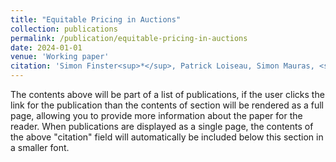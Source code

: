 ```yaml
---
title: "Equitable Pricing in Auctions"
collection: publications
permalink: /publication/equitable-pricing-in-auctions
date: 2024-01-01
venue: 'Working paper'
citation: 'Simon Finster<sup>*</sup>, Patrick Loiseau, Simon Mauras, <strong>Mathieu Molina<sup>*</sup></strong>, Bary Pradelski'
---
```


The contents above will be part of a list of publications, if the user clicks the link for the publication than the contents of section will be rendered as a full page, allowing you to provide more information about the paper for the reader. When publications are displayed as a single page, the contents of the above "citation" field will automatically be included below this section in a smaller font.
